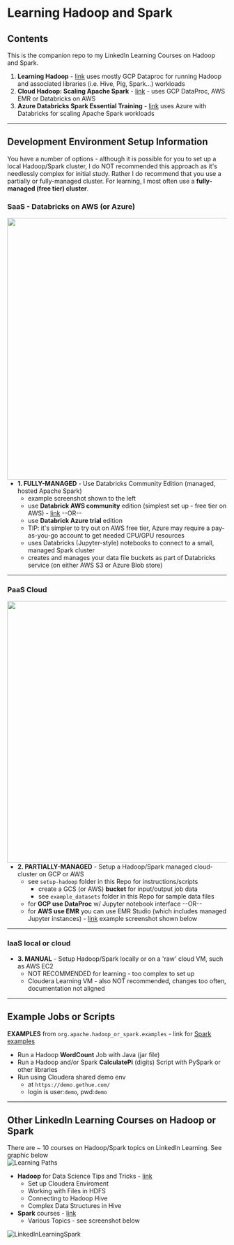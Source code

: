 # Learning Hadoop and Spark

## Contents

This is the companion repo to my LinkedIn Learning Courses on Hadoop and Spark.  
1. **Learning Hadoop** - [link](https://www.linkedin.com/learning/learning-hadoop-2) uses mostly GCP Dataproc for running Hadoop and associated libraries (i.e. Hive, Pig, Spark...) workloads
2. **Cloud Hadoop: Scaling Apache Spark** - [link](https://www.linkedin.com/learning/cloud-hadoop-scaling-apache-spark) - uses GCP DataProc, AWS EMR or Databricks on AWS
3. **Azure Databricks Spark Essential Training** - [link](https://www.linkedin.com/learning/azure-databricks-essential-training) uses Azure with Databricks for scaling Apache Spark workloads

---

## Development Environment Setup Information

You have a number of options - although it is possible for you to set up a local Hadoop/Spark cluster, I do NOT recommended this approach as it's needlessly complex for initial study.  Rather I do recommend that you use a partially or fully-managed cluster.  For learning, I most often use a **fully-managed (free tier) cluster**.  

### SaaS - Databricks on AWS (or Azure)

<img src="https://github.com/lynnlangit/learning-hadoop-and-spark/blob/master/images/word-count-databricks.png" width=600 align=left>
    
- **1. FULLY-MANAGED** - Use Databricks Community Edition (managed, hosted Apache Spark) 
    - example screenshot shown to the left
    - use **Databrick AWS community** edition (simplest set up - free tier on AWS) - [link](https://databricks.com/try-databricks) --OR--
    - use **Databrick Azure trial** edition 
    - TIP: it's simpler to try out on AWS free tier, Azure may require a pay-as-you-go account to get needed CPU/GPU resources
    - uses Databricks (Jupyter-style) notebooks to connect to a small, managed Spark cluster
    - creates and manages your data file buckets as part of Databricks service (on either AWS S3 or Azure Blob store)

---

### PaaS Cloud

<img src="https://github.com/lynnlangit/learning-hadoop-and-spark/blob/master/images/emr-studio.png" width=600 align=left>

- **2. PARTIALLY-MANAGED** - Setup a Hadoop/Spark managed cloud-cluster on GCP or AWS
    - see `setup-hadoop` folder in this Repo for instructions/scripts
        - create a GCS (or AWS) **bucket** for input/output job data
        - see `example_datasets` folder in this Repo for sample data files
    - for **GCP use DataProc** w/ Jupyter notebook interface --OR--
    - for **AWS use EMR** you can use EMR Studio (which includes managed Jupyter instances) - [link](https://aws.amazon.com/blogs/big-data/amazon-emr-studio-preview-a-new-notebook-first-ide-experience-with-amazon-emr/) example screenshot shown below
    


---

### IaaS local or cloud
    
- **3. MANUAL** - Setup Hadoop/Spark locally or on a 'raw' cloud VM, such as AWS EC2
    - NOT RECOMMENDED for learning - too complex to set up
    - Cloudera Learning VM - also NOT recommended, changes too often, documentation not aligned

---
 
## Example Jobs or Scripts

**EXAMPLES** from `org.apache.hadoop_or_spark.examples` - link for [Spark examples](https://github.com/apache/spark/tree/master/examples/src/main/scala/org/apache/spark/examples)

- Run a Hadoop **WordCount** Job with Java (jar file)
- Run a Hadoop and/or Spark **CalculatePi** (digits) Script with PySpark or other libraries
- Run using Cloudera shared demo env 
    - at `https://demo.gethue.com/` 
    - login is user:`demo`, pwd:`demo`
---

## Other LinkedIn Learning Courses on Hadoop or Spark

There are ~ 10 courses on Hadoop/Spark topics on LinkedIn Learning.  See graphic below  
![Learning Paths](https://github.com/lynnlangit/learning-hadoop-and-spark/blob/master/images/path.png)

- **Hadoop** for Data Science Tips and Tricks - [link](https://www.linkedin.com/learning/hadoop-for-data-science-tips-tricks-techniques)
    - Set up Cloudera Enviroment
    - Working with Files in HDFS
    - Connecting to Hadoop Hive
    - Complex Data Structures in Hive
- **Spark** courses - [link](https://www.linkedin.com/learning/search?entityType=COURSE&keywords=Spark&software=Apache%20Spark~Hadoop)
    - Various Topics - see screenshot below

![LinkedInLearningSpark](https://github.com/lynnlangit/learning-hadoop-and-spark/blob/master/images/spark-courses.png)

